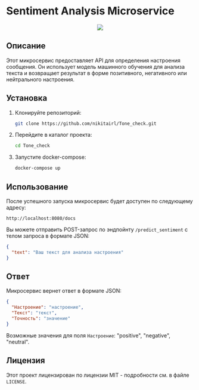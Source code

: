 # Sentiment Analysis Microservice

<p align="center">
  <img src="https://downloader.disk.yandex.ru/preview/68aad220c7a8c5421488883f0b043ba19c660bd8044e8bd47834ac2349f0d2a9/65baa1ff/IEu4thWZ5QKeK8ya-wsbVIOxDNWJaLVvqxarU8gM_jUJjNjY6o8EkZKDsHuw5Mm8BO82Gj-2Yuvm67GxDFqLnw%3D%3D?uid=0&filename=00053-1901053811.png&disposition=inline&hash=&limit=0&content_type=image%2Fpng&owner_uid=0&tknv=v2&size=1722x1281">
</p>

## Описание

Этот микросервис предоставляет API для определения настроения сообщения. Он использует модель машинного обучения для анализа текста и возвращает результат в форме позитивного, негативного или нейтрального настроения.

## Установка

1. Клонируйте репозиторий:

   ```bash
   git clone https://github.com/nikitairl/Tone_check.git
   ```

2. Перейдите в каталог проекта:

   ```bash
   cd Tone_check

   ```

3. Запустите docker-compose:

   ```bash
   docker-compose up
   ```

## Использование

После успешного запуска микросервис будет доступен по следующему адресу:

```
http://localhost:8080/docs
```

Вы можете отправить POST-запрос по эндпойнту `/predict_sentiment` с телом запроса в формате JSON:

```json
{
  "text": "Ваш текст для анализа настроения"
}
```

## Ответ

Микросервис вернет ответ в формате JSON:

```json
{
  "Настроение": "настроение",
  "Текст": "текст",
  "Точность": "значение"
}
```

Возможные значения для поля `Настроение`: "positive", "negative", "neutral".

## Лицензия

Этот проект лицензирован по лицензии MIT - подробности см. в файле `LICENSE`.
